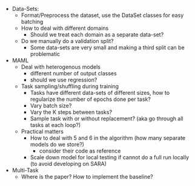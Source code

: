 * Data-Sets:
  * Format/Preprocess the dataset, use the DataSet classes for easy batching
  * How to deal with different domains 
    * Should we treat each domain as a separate data-set?
  * Do we manually do a validation split?
    * Some data-sets are very small and making a third split can be problematic
* MAML
  * Deal with heterogenous models 
    * different number of output classes
    * should we use regression?
  * Task sampling/shuffling during training
    * Tasks have different data-sets of different sizes, how to regularize the number of epochs done per task?
    * Vary batch size?
    * Vary the K steps between tasks?
    * Sample task with or without replacement? (aka go through all tasks at each loop?)
  * Practical matters
    * How to deal with 5 and 6 in the algorithm (how many separate models do we store?)
      * consider their code as reference
    * Scale down model for local testing if cannot do a full run locally (to avoid developing on SARA)
* Multi-Task 
  * Where is the paper? How to implement the baseline?
